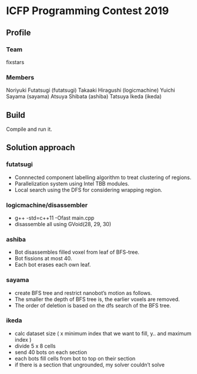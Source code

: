 ﻿# ICFP Programming Contest 2019

## Profile

### Team

fixstars

### Members

Noriyuki Futatsugi (futatsugi)
Takaaki Hiragushi (logicmachine)
Yuichi Sayama (sayama)
Atsuya Shibata (ashiba)
Tatsuya Ikeda (ikeda)

## Build

Compile and run it.

## Solution approach

### futatsugi
* Connnected component labelling algorithm to treat clustering of regions.
* Parallelization system using Intel TBB modules.
* Local search using the DFS for considering wrapping region.

### logicmachine/disassembler
* g++ -std=c++11 -Ofast main.cpp
* disassemble all using GVoid(28, 29, 30)

### ashiba
* Bot disassembles filled voxel from leaf of BFS-tree.
* Bot fissions at most 40.
* Each bot erases each own leaf.

### sayama
* create BFS tree and restrict nanobot’s motion as follows.
* The smaller the depth of BFS tree is, the earlier voxels are removed.
* The order of deletion is based on the dfs search of the BFS tree.

### ikeda
* calc dataset size ( x minimum index that we want to fill, y.. and maximum index )
* divide 5 x 8 cells
* send 40 bots on each section
* each bots fill cells from bot to top on their section
* if there is a section that ungrounded, my solver couldn’t solve
